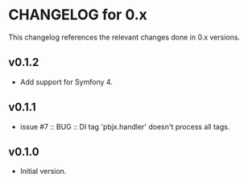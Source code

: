 # CHANGELOG for 0.x
This changelog references the relevant changes done in 0.x versions.


## v0.1.2
* Add support for Symfony 4.


## v0.1.1
* issue #7 :: BUG :: DI tag 'pbjx.handler' doesn't process all tags.


## v0.1.0
* Initial version.

